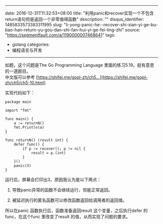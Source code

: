 
---
date: 2016-12-31T11:32:53+08:00
title: "利用panic和recover实现一个不包含return语句但是返回一个非零值得函数"
description: ""
disqus_identifier: 1485833573383311995
slug: "li-yong-panic-he--recover-shi-xian-yi-ge-bu-bao-han-return-yu-gou-dan-shi-fan-hui-yi-ge-fei-ling-zhi"
source: "https://segmentfault.com/a/1190000007468641"
tags: 
- golang 
categories:
- 编程语言与开发
---

如题，这个问题是The Go Programming Language
里面的练习5.19，挺有意思的一道题目。\
中文版可以参考
[https://shifei.me/gopl-zh/ch5...](https://shifei.me/gopl-zh/ch5/ch5-10.html)

实现代码如下：

    package main

    import "fmt"

    func main() {
        a := returnN()
        fmt.Println(a)
    }

    func returnN() (result int) {
        defer func() {
            if p := recover(); p != nil {
                result = p.(int)
            }
        }()
        panic(3)
    }

运行后，屏幕会打印出3。原因我认为是以下两点：

1.  导致panic异常的函数不会继续运行，但能正常返回。

2.  被延迟执行的匿名函数可以修改函数返回给调用者的返回值。

所以在panic 函数执行后，函数准备返回result 这个变量，之后执行defer
的func，在这个func 里改变了result 的值，从而实现了问题的要求。

